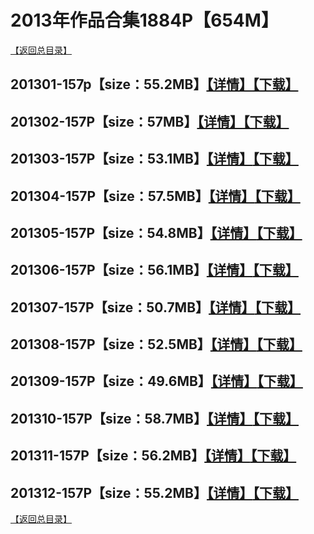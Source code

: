 # 2013年作品合集1884P【654M】
[【返回总目录】](https://github.com/sxcool1024/WANIMAL#wanimal%E5%8E%9F%E7%89%88%E4%BD%9C%E5%93%81%E5%90%88%E9%9B%86)
## 201301-157p【size：55.2MB】[【详情】](https://github.com/sxcool1024/WANIMAL/blob/master/2013%E5%B9%B4%E4%BD%9C%E5%93%81%E5%90%88%E9%9B%86/201301/README.md##2013%E5%B9%B41%E6%9C%88%E5%90%88%E9%9B%86)[【下载】]()
## 201302-157P【size：57MB】[【详情】](https://github.com/sxcool1024/WANIMAL/tree/master/2013%E5%B9%B4%E4%BD%9C%E5%93%81%E5%90%88%E9%9B%86/201302##2013%E5%B9%B42%E6%9C%88%E5%90%88%E9%9B%86)[【下载】](https://474b.com/file/25713053-435027453)
## 201303-157P【size：53.1MB】[【详情】](https://github.com/sxcool1024/WANIMAL/tree/master/2013%E5%B9%B4%E4%BD%9C%E5%93%81%E5%90%88%E9%9B%86/201303##2013%E5%B9%B43%E6%9C%88%E5%90%88%E9%9B%86)[【下载】](https://474b.com/file/25713053-435027477)
## 201304-157P【size：57.5MB】[【详情】](https://github.com/sxcool1024/WANIMAL/blob/master/2013%E5%B9%B4%E4%BD%9C%E5%93%81%E5%90%88%E9%9B%86/201304/README.md##2013%E5%B9%B44%E6%9C%88%E5%90%88%E9%9B%86)[【下载】](https://474b.com/file/25713053-435027516)
## 201305-157P【size：54.8MB】[【详情】](https://github.com/sxcool1024/WANIMAL/blob/master/2013%E5%B9%B4%E4%BD%9C%E5%93%81%E5%90%88%E9%9B%86/201305/README.md##2013%E5%B9%B45%E6%9C%88%E5%90%88%E9%9B%86)[【下载】](https://474b.com/file/25713053-435027529)
## 201306-157P【size：56.1MB】[【详情】](https://github.com/sxcool1024/WANIMAL/blob/master/2013%E5%B9%B4%E4%BD%9C%E5%93%81%E5%90%88%E9%9B%86/201306/README.md##2013%E5%B9%B46%E6%9C%88%E5%90%88%E9%9B%86)[【下载】](https://474b.com/file/25713053-435027584)
## 201307-157P【size：50.7MB】[【详情】](https://github.com/sxcool1024/WANIMAL/blob/master/2013%E5%B9%B4%E4%BD%9C%E5%93%81%E5%90%88%E9%9B%86/201307/README.md##2013%E5%B9%B47%E6%9C%88%E5%90%88%E9%9B%86)[【下载】](https://474b.com/file/25713053-435027633)
## 201308-157P【size：52.5MB】[【详情】](https://github.com/sxcool1024/WANIMAL/tree/master/2013%E5%B9%B4%E4%BD%9C%E5%93%81%E5%90%88%E9%9B%86/201308##2013%E5%B9%B48%E6%9C%88%E5%90%88%E9%9B%86)[【下载】](https://474b.com/file/25713053-435027633)
## 201309-157P【size：49.6MB】[【详情】](https://github.com/sxcool1024/WANIMAL/tree/master/2013%E5%B9%B4%E4%BD%9C%E5%93%81%E5%90%88%E9%9B%86/201309##2013%E5%B9%B49%E6%9C%88%E5%90%88%E9%9B%86)[【下载】](https://474b.com/file/25713053-435027751)
## 201310-157P【size：58.7MB】[【详情】](https://github.com/sxcool1024/WANIMAL/tree/master/2013%E5%B9%B4%E4%BD%9C%E5%93%81%E5%90%88%E9%9B%86/201310##2013%E5%B9%B410%E6%9C%88%E5%90%88%E9%9B%86)[【下载】](https://474b.com/file/25713053-435027816)
## 201311-157P【size：56.2MB】[【详情】](https://github.com/sxcool1024/WANIMAL/tree/master/2013%E5%B9%B4%E4%BD%9C%E5%93%81%E5%90%88%E9%9B%86/201311##2013%E5%B9%B411%E6%9C%88%E5%90%88%E9%9B%86)[【下载】](https://474b.com/file/25713053-435027873)
## 201312-157P【size：55.2MB】[【详情】](https://github.com/sxcool1024/WANIMAL/tree/master/2013%E5%B9%B4%E4%BD%9C%E5%93%81%E5%90%88%E9%9B%86/201312##2013%E5%B9%B412%E6%9C%88%E5%90%88%E9%9B%86)[【下载】](https://474b.com/file/25713053-435027907)
[【返回总目录】](https://github.com/sxcool1024/WANIMAL#wanimal%E5%8E%9F%E7%89%88%E4%BD%9C%E5%93%81%E5%90%88%E9%9B%86)
